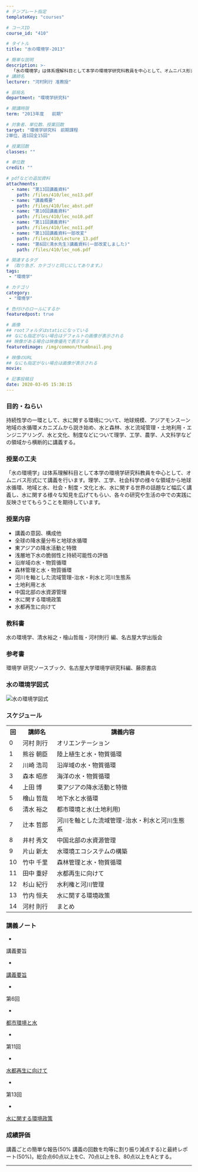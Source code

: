 ```yaml
---
# テンプレート指定
templateKey: "courses"

# コースID
course_id: "410"

# タイトル
title: "水の環境学-2013"

# 簡単な説明
description: >-
  「水の環境学」は体系理解科目として本学の環境学研究科教員を中心として、オムニバス形式にて講義を行います。理学、工学、社会科学の様々な領域から地球水循環、地域と水、社会・制度・文化と水、水に関する世界の話題など幅広く講義し、水に関する様々な知見を広げてもらい、各々の研究や生活の中での実践に反映させてもらうことを期待しています。 ....
# 講師名
lecturer: "河村則行 准教授"

# 部局名
department: "環境学研究科"

# 開講時限
term: "2013年度	前期"

# 対象者、単位数、授業回数
target: "環境学研究科　前期課程
2単位、週1回全15回"

# 授業回数
classes: ""

# 単位数
credit: ""

# pdfなどの追加資料
attachments:
  - name: "第13回講義資料" 
    path: /files/410/lec_no13.pdf
  - name: "講義概要" 
    path: /files/410/lec_abst.pdf
  - name: "第10回講義資料" 
    path: /files/410/lec_no10.pdf
  - name: "第11回講義資料" 
    path: /files/410/lec_no11.pdf
  - name: "第13回講義資料一部改変" 
    path: /files/410/Lecture_13.pdf
  - name: "第6回(清水先生)講義資料(一部改変しました)" 
    path: /files/410/lec_no6.pdf

# 関連するタグ
# （取り急ぎ、カテゴリと同じにしてあります。）
tags:
 - "環境学"

# カテゴリ
category:
 - "環境学"

# 色付けのロールにするか
featuredpost: true

# 画像
## rootフォルダはstaticになっている
## なにも指定がない場合はデフォルトの画像が表示される
## 映像がある場合は映像優先で表示する
featuredimage: /img/common/thumbnail.png

# 映像のURL
## なにも指定がない場合は画像が表示される
movie: 

# 記事投稿日
date: 2020-03-05 15:38:15
---
```


### 目的・ねらい

持続性学の一環として、水に関する環境について、地球規模、アジアモンスーン地域の水循環メカニズムから説き始め、水と森林、水と流域管理・土地利用・エンジニアリング、水と文化、制度などについて理学、工学、農学、人文科学などの領域から横断的に講義する。


### 授業の工夫

「水の環境学」は体系理解科目として本学の環境学研究科教員を中心として、オムニバス形式にて講義を行います。理学、工学、社会科学の様々な領域から地球水循環、地域と水、社会・制度・文化と水、水に関する世界の話題など幅広く講義し、水に関する様々な知見を広げてもらい、各々の研究や生活の中での実践に反映させてもらうことを期待しています。





### 授業内容

* 講義の意図、構成他
* 全球の降水量分布と地球水循環
* 東アジアの降水活動と特徴
* 浅層地下水の脆弱性と持続可能性の評価
* 沿岸域の水・物質循環
* 森林管理と水・物質循環
* 河川を軸とした流域管理-治水・利水と河川生態系
* 土地利用と水
* 中国北部の水資源管理
* 水に関する環境政策
* 水都再生に向けて

### 教科書

水の環境学、清水裕之・檜山哲哉・河村則行 編、名古屋大学出版会

### 参考書

環境学 研究ソースブック、名古屋大学環境学研究科編、藤原書店


<h3>水の環境学図式</h3>
<p>

![水の環境学図式](https://ocw.nagoya-u.jp/files/410/about_lec.jpg) </p>

<h3>スケジュール</h3>

<table class="basic" width="475">
<tr>
<th width="20" class="center">回</th>
<th width="80" class="center">講師名</th>
<th width="375" class="center">講義内容</th>
</tr>

<tr>
<td width="20" class="center">0</td>
<td width="80" class="center">河村 則行</td>
<td width="375" class="center">オリエンテーション</td>
</tr>


<tr>
<td width="20" class="center">1</td>
<td width="80" class="center">熊谷 朝臣</td>
<td width="375" class="center">陸上植生と水・物質循環</td>
</tr>

<tr>
<td width="20" class="center">2</td>
<td width="80" class="center">川崎 浩司</td>
<td width="375" class="center">沿岸域の水・物質循環</td>
</tr>

<tr>
<td width="20" class="center">3</td>
<td width="80" class="center">森本 昭彦</td>
<td width="375" class="center">海洋の水・物質循環</td>
</tr>

<tr>
<td width="20" class="center">4</td>
<td width="80" class="center">上田 博</td>
<td width="375" class="center">東アジアの降水活動と特徴</td>
</tr>

<tr>
<td width="20" class="center">5</td>
<td width="80" class="center">檜山 哲哉</td>
<td width="375" class="center">地下水と水循環</td>
</tr>

<tr>
<td width="20" class="center">6</td>
<td width="80" class="center">清水 裕之</td>
<td width="375" class="center">都市環境と水(土地利用)</td>
</tr>

<tr>
<td width="20" class="center">7</td>
<td width="80" class="center">辻本 哲郎</td>
<td width="375" class="center">河川を軸とした流域管理-治水・利水と河川生態系</td>
</tr>

<tr>
<td width="20" class="center">8</td>
<td width="80" class="center">井村 秀文</td>
<td width="375" class="center">中国北部の水資源管理</td>
</tr>

<tr>
<td width="20" class="center">9</td>
<td width="80" class="center">片山 新太</td>
<td width="375" class="center">水環境エコシステムの構築</td>
</tr>

<tr>
<td width="20" class="center">10</td>
<td width="80" class="center">竹中 千里</td>
<td width="375" class="center">森林管理と水・物質循環</td>
</tr>

<tr>
<td width="20" class="center">11</td>
<td width="80" class="center">田中 重好</td>
<td width="375" class="center">水都再生に向けて</td>
</tr>

<tr>
<td width="20" class="center">12</td>
<td width="80" class="center">杉山 紀行</td>
<td width="375" class="center">水利権と河川管理</td>
</tr>

<tr>
<td width="20" class="center">13</td>
<td width="80" class="center">竹内 恒夫</td>
<td width="375" class="center">水に関する環境政策</td>
</tr>

<tr>
<td width="20" class="center">14</td>
<td width="80" class="center">河村 則行</td>
<td width="375" class="center">まとめ</td>
</tr>

</table>


### 講義ノート


-
講義要旨


-
[講義要旨](https://ocw.nagoya-u.jp/files/410/lec_abst.pdf) 



-
第6回


-
[都市環境と水](https://ocw.nagoya-u.jp/files/410/lec_no6.pdf) 



-
第11回


-
[水都再生に向けて](https://ocw.nagoya-u.jp/files/410/lec_no11.pdf) 



-
第13回


-
[水に関する環境政策](https://ocw.nagoya-u.jp/files/410/Lecture_13.pdf) 








### 成績評価

講義ごとの簡単な報告(50% 講義の回数を均等に割り振り減点する)と最終レポート(50%)。総合点60点以上をC、70点以上をB、80点以上をAとする。



-----